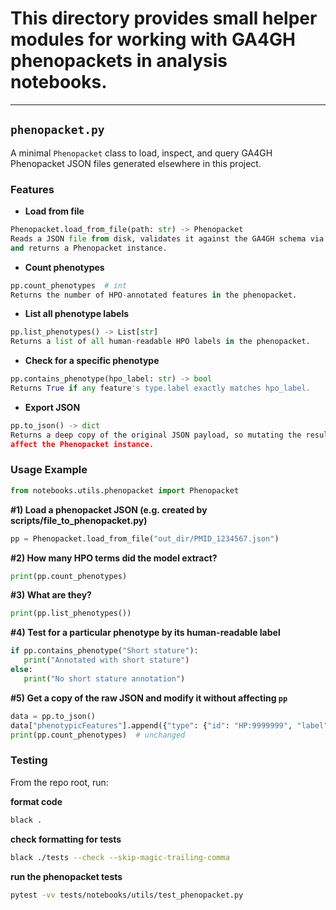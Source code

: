 # This directory provides small helper modules for working with GA4GH phenopackets in analysis notebooks.

---

## `phenopacket.py`

A minimal `Phenopacket` class to load, inspect, and query GA4GH Phenopacket JSON files generated elsewhere in this project.

### Features

- **Load from file**  
 ```python
 Phenopacket.load_from_file(path: str) -> Phenopacket
 Reads a JSON file from disk, validates it against the GA4GH schema via Protobuf,
 and returns a Phenopacket instance.
 ```
- **Count phenotypes**
 ```python
 pp.count_phenotypes  # int
 Returns the number of HPO-annotated features in the phenopacket.
 ```
- **List all phenotype labels**
 ```python
 pp.list_phenotypes() -> List[str]
 Returns a list of all human-readable HPO labels in the phenopacket.
 ```
- **Check for a specific phenotype**
 ```python
 pp.contains_phenotype(hpo_label: str) -> bool
 Returns True if any feature's type.label exactly matches hpo_label.
 ```
- **Export JSON**
 ```python
 pp.to_json() -> dict
 Returns a deep copy of the original JSON payload, so mutating the result won't
 affect the Phenopacket instance.
 ```

### Usage Example 

```python
from notebooks.utils.phenopacket import Phenopacket
```

**#1) Load a phenopacket JSON (e.g. created by scripts/file_to_phenopacket.py)**
```python
pp = Phenopacket.load_from_file("out_dir/PMID_1234567.json")
```

**#2) How many HPO terms did the model extract?**
```python
print(pp.count_phenotypes)
```

**#3) What are they?**
```python
print(pp.list_phenotypes())
```

**#4) Test for a particular phenotype by its human-readable label**
```python
if pp.contains_phenotype("Short stature"):
   print("Annotated with short stature")
else:
   print("No short stature annotation")
```

**#5) Get a copy of the raw JSON and modify it without affecting `pp`**
```python
data = pp.to_json()
data["phenotypicFeatures"].append({"type": {"id": "HP:9999999", "label": "Experimental"}})
print(pp.count_phenotypes)  # unchanged
```

### Testing

From the repo root, run:

**format code**
```bash
black .
```

**check formatting for tests**
```bash
black ./tests --check --skip-magic-trailing-comma
```

**run the phenopacket tests**
```bash
pytest -vv tests/notebooks/utils/test_phenopacket.py
```